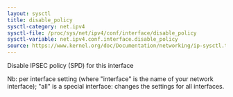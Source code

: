 ```yaml
---
layout: sysctl
title: disable_policy
sysctl-category: net.ipv4
sysctl-file: /proc/sys/net/ipv4/conf/interface/disable_policy
sysctl-variable: net.ipv4.conf.interface.disable_policy
source: https://www.kernel.org/doc/Documentation/networking/ip-sysctl.txt
---
```

Disable IPSEC policy (SPD) for this interface


Nb: per interface setting (where "interface" is the name of your network interface); "all" is a special interface: changes the settings for all interfaces.

